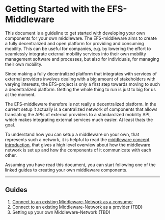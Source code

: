 # Getting Started with the EFS-Middleware

This document is a guideline to get started with developing your own components for your own middleware. The EFS-middleware aims to create a fully decentralized and open platform for providing and consuming mobility. This can be useful for companies, e.g. by lowering the effort to seamlessly integrate external mobility services into their own mobility management software and processes, but also for individuals, for managing their own mobility.

Since making a fully decentralized platform that integrates with services of external providers involves dealing with a big amount of stakeholders with varying interests, the EFS-project is only a first step towards moving to such a decentralized platform. Getting the whole thing to run is just to big for us at the moment.

The EFS-middleware therefore is not really a decentralized platform. In the current setup it actually is a centralized network of components that allows translating the APIs of external providers to a standardized mobility API, which makes integrating external services much easier. At least thats the goal.

To understand how you can setup a middleware on your own, that represents such a network, it is helpful to read the [middleware concept introduction](./middleware-concept-introduction.md), that gives a high level overview about how the middleware network is set up and how the components of it communicate with each other.

Assuming you have read this document, you can start following one of the linked guides to creating your own middleware components.

---

## Guides

1. [Connect to an existing Middleware-Network as a consumer](./connect-to-an-existing-middleware-network-as-a-consumer.md)
1. Connect to an existing Middleware-Network as a provider (TBD)
1. Setting up your own Middleware-Network (TBD)


